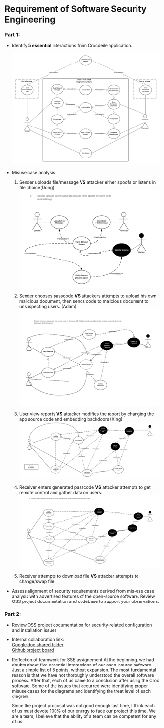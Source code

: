 # Requirement of Software Security Engineering

### Part 1: 
* Identify **5 essential** interactions from Crocdeile application.

  ![User case diagram](image/Userdiagram2.png)

* Misuse case analysis
  1. Sender uploads file/message **VS** attacker either spoofs or listens in file choice(Dong).
  ![Misuse of uploading phase](image/micase2.png)
  
  2. Sender chooses passcode **VS** attackers attempts to upload his own malicious document, then sends code to malicious document to unsuspecting users. (Adam)
  ![Misuse of receivers passcode](image/MisuseCase2.png)
  
  3. User view reports **VS** attacker modifies the report by changing the app source code and embedding backdoors (Xing)
  ![Misuse of view report](image/misusereport.png)
  
  4. Receiver enters generated passcode **VS** attacker attempts to get remote control and gather data on users.
  ![Misuse of receivers passcode](image/MisuseCase4.jpeg)
  5. Receiver attempts to download file **VS** attacker attempts to change/swap file.


* Assess alignment of security requirements derived from mis-use case analysis with advertised features of the open-source software. Review OSS project documentation and         codebase to support your observations. 

### Part 2: 
* Review OSS project documentation for security-related configuration and installation issues

* Internal collaboration link:  
  [Google doc shared folder](https://drive.google.com/drive/folders/1KaGGMMrWPBGJOGmv-B71ekzhYPtE84PG)  
  [Github project board](https://github.com/ZexiXin/CYBR8420/projects/1)


* Reflection of teamwork for SSE assignement
  At the beginning, we had doubts about five essential interactions of our open-source software. Just a simple list of 5 points, without expansion. 
  The most fundamental reason is that we have not thoroughly understood the overall software process. After that, each of us came to a conclusion after using the Croc software.
  Some of the issues that occurred were identifying proper misuse cases for the diagrams and identifying the treat level of each diagram.

  Since the project proposal was not good enough last time, I think each of us must devote 100% of our energy to face our project this time. 
  We are a team, I believe that the ability of a team can be competent for any of us.


